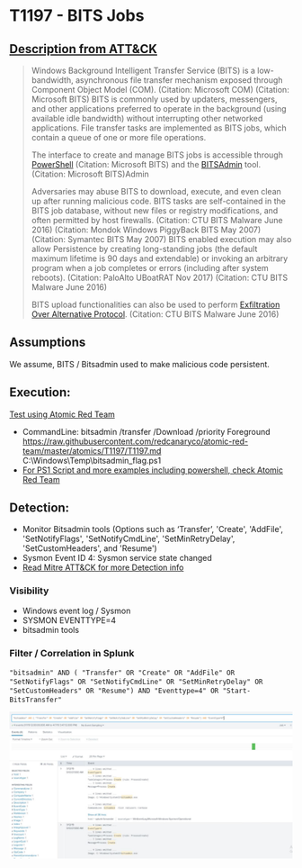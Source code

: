 # T1197 - BITS Jobs
## [Description from ATT&CK](https://attack.mitre.org/wiki/Technique/T1197)
<blockquote>Windows Background Intelligent Transfer Service (BITS) is a low-bandwidth, asynchronous file transfer mechanism exposed through Component Object Model (COM). (Citation: Microsoft COM) (Citation: Microsoft BITS) BITS is commonly used by updaters, messengers, and other applications preferred to operate in the background (using available idle bandwidth) without interrupting other networked applications. File transfer tasks are implemented as BITS jobs, which contain a queue of one or more file operations.

The interface to create and manage BITS jobs is accessible through [PowerShell](https://attack.mitre.org/techniques/T1086)  (Citation: Microsoft BITS) and the [BITSAdmin](https://attack.mitre.org/software/S0190) tool. (Citation: Microsoft BITS)Admin

Adversaries may abuse BITS to download, execute, and even clean up after running malicious code. BITS tasks are self-contained in the BITS job database, without new files or registry modifications, and often permitted by host firewalls. (Citation: CTU BITS Malware June 2016) (Citation: Mondok Windows PiggyBack BITS May 2007) (Citation: Symantec BITS May 2007) BITS enabled execution may also allow Persistence by creating long-standing jobs (the default maximum lifetime is 90 days and extendable) or invoking an arbitrary program when a job completes or errors (including after system reboots). (Citation: PaloAlto UBoatRAT Nov 2017) (Citation: CTU BITS Malware June 2016)

BITS upload functionalities can also be used to perform [Exfiltration Over Alternative Protocol](https://attack.mitre.org/techniques/T1048). (Citation: CTU BITS Malware June 2016)</blockquote>

## Assumptions
We assume, BITS / Bitsadmin used to make malicious code persistent.

## Execution:
[Test using Atomic Red Team](https://github.com/redcanaryco/atomic-red-team/blob/master/atomics/T1197/T1197.md)

* CommandLine: bitsadmin /transfer /Download /priority Foreground https://raw.githubusercontent.com/redcanaryco/atomic-red-team/master/atomics/T1197/T1197.md C:\Windows\Temp\bitsadmin_flag.ps1
* [For PS1 Script and more examples including powershell, check Atomic Red Team](https://github.com/redcanaryco/atomic-red-team/blob/master/atomics/T1197/T1197.md)

## Detection:
* Monitor Bitsadmin tools (Options such as ‘Transfer’, 'Create', 'AddFile', 'SetNotifyFlags', 'SetNotifyCmdLine', 'SetMinRetryDelay', 'SetCustomHeaders', and 'Resume')
* Sysmon Event ID 4: Sysmon service state changed
* [Read Mitre ATT&CK for more Detection info](https://attack.mitre.org/wiki/Technique/T1197)

### Visibility
* Windows event log / Sysmon
* SYSMON EVENTTYPE=4
* bitsadmin tools

### Filter / Correlation in Splunk

```
"bitsadmin" AND ( "Transfer" OR "Create" OR "AddFile" OR "SetNotifyFlags" OR "SetNotifyCmdLine" OR "SetMinRetryDelay" OR "SetCustomHeaders" OR "Resume") AND "Eventtype=4" OR "Start-BitsTransfer"
```

![Splunk Detection](https://github.com/avaplex/dpi911/blob/master/images/T1197.JPG)
